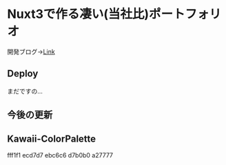 # Nuxt3で作る凄い(当社比)ポートフォリオ
開発ブログ→[Link](https://merusite-git-main-iris-fla.vercel.app/articles/portfolio)

## Deploy
まだですの...

## 今後の更新

## Kawaii-ColorPalette
fff1f1
ecd7d7
ebc6c6
d7b0b0
a27777